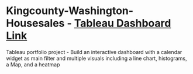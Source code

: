 # Kingcounty-Washington-Housesales - [Tableau Dashboard Link](https://public.tableau.com/views/KingcountyWashington-HouseSales/KingcountyWashingtonHousesales?:language=en-GB&publish=yes&:display_count=n&:origin=viz_share_link)
Tableau portfolio project - Build an interactive dashboard with a calendar widget as  main filter and multiple visuals including a line chart, histograms, a Map, and a heatmap
